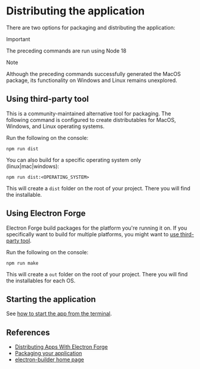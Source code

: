 # Distributing the application

There are two options for packaging and distributing the application:

> [!IMPORTANT]
> The preceding commands are run using Node 18

> [!NOTE]
> Although the preceding commands successfully generated the MacOS package, its functionality on Windows and Linux remains unexplored.




## Using third-party tool

This is a community-maintained alternative tool for packaging. The following command is configured to create distributables for MacOS, Windows, and Linux operating systems.

Run the following on the console:

```shell
npm run dist
```

You can also build for a specific operating system only (linux|mac|windows):

```shell
npm run dist:<OPERATING_SYSTEM>
```

This will create a `dist` folder on the root of your project. There you will find the installable.




## Using Electron Forge

Electron Forge build packages for the platform you're running it on. If you specifically want to build for multiple platforms, you might want to [use third-party tool](#using-third-party-tool).

Run the following on the console:

```shell
npm run make
```

This will create a `out` folder on the root of your project. There you will find the installables for each OS.




## Starting the application

See [how to start the app from the terminal](./how%20to%20start%20the%20app%20from%20the%20terminal.md).




## References

* [Distributing Apps With Electron Forge](https://www.electronjs.org/docs/latest/tutorial/forge-overview)
* [Packaging your application](https://www.electronjs.org/docs/latest/tutorial/tutorial-packaging)
* [electron-builder home page](https://www.electron.build/)